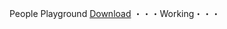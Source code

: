 People Playground
[Download](https://www.mediafire.com/file/14vbnafawv970rd/People_Playground.zip/file)
・・・Working・・・
